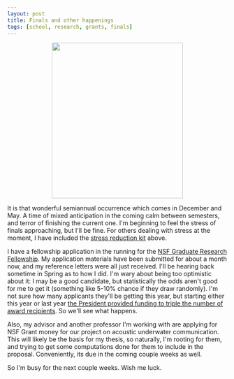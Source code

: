 ```yaml
---
layout: post
title: Finals and other happenings
tags: [school, research, grants, finals]
---
```


<CENTER><img src="http://voices.mysanantonio.com/stepfaniebishop/stress-picture-stress-relief-kit.jpg" alt="" width="300" height="356" /></CENTER>

It is that wonderful semiannual occurrence which comes in December and May.  A time of mixed anticipation in the coming calm between semesters, and terror of finishing the current one.  I'm beginning to feel the stress of finals approaching, but I'll be fine.  For others dealing with stress at the moment, I have included the [stress reduction kit](http://voices.mysanantonio.com/stepfaniebishop/stress-picture-stress-relief-kit.jpg) above.

I have a fellowship application in the running for the [NSF Graduate Research Fellowship](http://www.nsfgrfp.org/).  My application materials have been submitted for about a month now, and my reference letters were all just received.  I'll be hearing back sometime in Spring as to how I did.  I'm wary about being too optimistic about it: I may be a good candidate, but statistically the odds aren't good for me to get it (something like 5-10% chance if they draw randomly).  I'm not sure how many applicants they'll be getting this year, but starting either this year or last year [the President provided funding to triple the number of award recipients](http://www.whitehouse.gov/the_press_office/Remarks-by-the-President-at-the-National-Academy-of-Sciences-Annual-Meeting/).  So we'll see what happens.

Also, my advisor and another professor I'm working with are applying for NSF Grant money for our project on acoustic underwater communication.  This will likely be the basis for my thesis, so naturally, I'm rooting for them, and trying to get some computations done for them to include in the proposal.  Conveniently, its due in the coming couple weeks as well.

So I'm busy for the next couple weeks.  Wish me luck.
